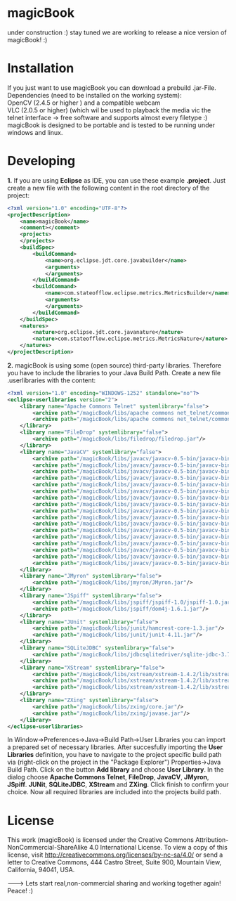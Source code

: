 magicBook
=========

under construction :) stay tuned we are working to release a nice version of magicBook! :)


Installation
=========

If you just want to use magicBook you can download a prebuild .jar-File.       
Dependencies (need to be installed on the working system):          
OpenCV (2.4.5 or higher ) and a compatible webcam             
VLC (2.0.5 or higher) (which wil be used to playback the media vic the telnet interface -> free software and supports almost every filetype :)           
magicBook is designed to be portable and is tested to be running under windows and linux.         



Developing
=========

**1.** If you are using **Eclipse** as IDE, you can use these example **.project**. Just create a new file with the following content in the root directory of the project:

```xml
<?xml version="1.0" encoding="UTF-8"?>
<projectDescription>
	<name>magicBook</name>
	<comment></comment>
	<projects>
	</projects>
	<buildSpec>
		<buildCommand>
			<name>org.eclipse.jdt.core.javabuilder</name>
			<arguments>
			</arguments>
		</buildCommand>
		<buildCommand>
			<name>com.stateofflow.eclipse.metrics.MetricsBuilder</name>
			<arguments>
			</arguments>
		</buildCommand>
	</buildSpec>
	<natures>
		<nature>org.eclipse.jdt.core.javanature</nature>
		<nature>com.stateofflow.eclipse.metrics.MetricsNature</nature>
	</natures>
</projectDescription>
```

**2.**
magicBook is using some (open source) third-party libraries. Therefore you have to include the libraries to your Java Build Path.
Create a new file <filename>.userlibraries with the content:

```xml
<?xml version="1.0" encoding="WINDOWS-1252" standalone="no"?>
<eclipse-userlibraries version="2">
    <library name="Apache Commons Telnet" systemlibrary="false">
        <archive path="/magicBook/libs/apache commons net_telnet/commons-net-3.2/commons-net-3.2.jar"/>
        <archive path="/magicBook/libs/apache commons net_telnet/commons-net-3.2/commons-net-3.2-sources.jar"/>
    </library>
    <library name="FileDrop" systemlibrary="false">
        <archive path="/magicBook/libs/filedrop/filedrop.jar"/>
    </library>
    <library name="JavaCV" systemlibrary="false">
        <archive path="/magicBook/libs/javacv/javacv-0.5-bin/javacv-bin/ffmpeg-1.2-windows-x86_64.jar"/>
        <archive path="/magicBook/libs/javacv/javacv-0.5-bin/javacv-bin/javacpp.jar"/>
        <archive path="/magicBook/libs/javacv/javacv-0.5-bin/javacv-bin/javacv.jar"/>
        <archive path="/magicBook/libs/javacv/javacv-0.5-bin/javacv-bin/javacv-windows-x86_64.jar"/>
        <archive path="/magicBook/libs/javacv/javacv-0.5-bin/javacv-bin/opencv-2.4.5-windows-x86_64.jar"/>
        <archive path="/magicBook/libs/javacv/javacv-0.5-bin/javacv-bin/ffmpeg-1.2-linux-x86.jar"/>
        <archive path="/magicBook/libs/javacv/javacv-0.5-bin/javacv-bin/ffmpeg-1.2-linux-x86_64.jar"/>
        <archive path="/magicBook/libs/javacv/javacv-0.5-bin/javacv-bin/ffmpeg-1.2-macosx-x86_64.jar"/>
        <archive path="/magicBook/libs/javacv/javacv-0.5-bin/javacv-bin/ffmpeg-1.2-windows-x86.jar"/>
        <archive path="/magicBook/libs/javacv/javacv-0.5-bin/javacv-bin/javacv-linux-x86.jar"/>
        <archive path="/magicBook/libs/javacv/javacv-0.5-bin/javacv-bin/javacv-linux-x86_64.jar"/>
        <archive path="/magicBook/libs/javacv/javacv-0.5-bin/javacv-bin/javacv-macosx-x86_64.jar"/>
        <archive path="/magicBook/libs/javacv/javacv-0.5-bin/javacv-bin/opencv-2.4.5-linux-x86.jar"/>
        <archive path="/magicBook/libs/javacv/javacv-0.5-bin/javacv-bin/opencv-2.4.5-linux-x86_64.jar"/>
        <archive path="/magicBook/libs/javacv/javacv-0.5-bin/javacv-bin/opencv-2.4.5-macosx-x86_64.jar"/>
        <archive path="/magicBook/libs/javacv/javacv-0.5-bin/javacv-bin/opencv-2.4.5-windows-x86.jar"/>
        <archive path="/magicBook/libs/javacv/javacv-0.5-bin/javacv-bin/javacv-windows-x86.jar"/>
    </library>
    <library name="JMyron" systemlibrary="false">
        <archive path="/magicBook/libs/jmyron/JMyron.jar"/>
    </library>
    <library name="JSpiff" systemlibrary="false">
        <archive path="/magicBook/libs/jspiff/jspiff-1.0/jspiff-1.0.jar"/>
        <archive path="/magicBook/libs/jspiff/dom4j-1.6.1.jar"/>
    </library>
    <library name="JUnit" systemlibrary="false">
        <archive path="/magicBook/libs/junit/hamcrest-core-1.3.jar"/>
        <archive path="/magicBook/libs/junit/junit-4.11.jar"/>
    </library>
    <library name="SQLiteJDBC" systemlibrary="false">
        <archive path="/magicBook/libs/jdbcsqlitedriver/sqlite-jdbc-3.7.8-20111025.014814-1.jar"/>
    </library>
    <library name="XStream" systemlibrary="false">
        <archive path="/magicBook/libs/xstream/xstream-1.4.2/lib/xstream/xmlpull-1.1.3.1.jar"/>
        <archive path="/magicBook/libs/xstream/xstream-1.4.2/lib/xstream/xpp3_min-1.1.4c.jar"/>
        <archive path="/magicBook/libs/xstream/xstream-1.4.2/lib/xstream-1.4.2.jar"/>
    </library>
    <library name="ZXing" systemlibrary="false">
        <archive path="/magicBook/libs/zxing/core.jar"/>
        <archive path="/magicBook/libs/zxing/javase.jar"/>
    </library>
</eclipse-userlibraries>

```

In Window->Preferences->Java->Build Path->User Libraries you can import a prepared set of necessary libraries. After succesfully importing the **User Libraries** definition, you have to navigate to the project specific build path via (right-click on the project in the "Package Explorer") Properties->Java Build Path. Click on the button **Add library** and choose **User Library**. In the dialog choose **Apache Commons Telnet**, **FileDrop**, **JavaCV**, **JMyron**, **JSpiff**. **JUNit**, **SQLiteJDBC**, **XStream** and **ZXing**. Click finish to confirm your choice. Now all required libraries are included into the projects build path.



License
=========

This work (magicBook) is licensed under the Creative Commons Attribution-NonCommercial-ShareAlike 4.0 International License. 
To view a copy of this license, 
visit http://creativecommons.org/licenses/by-nc-sa/4.0/ 
or send a letter to Creative Commons, 444 Castro Street, Suite 900, Mountain View, California, 94041, USA.


---> Lets start real,non-commercial sharing and working together again! Peace! :)

